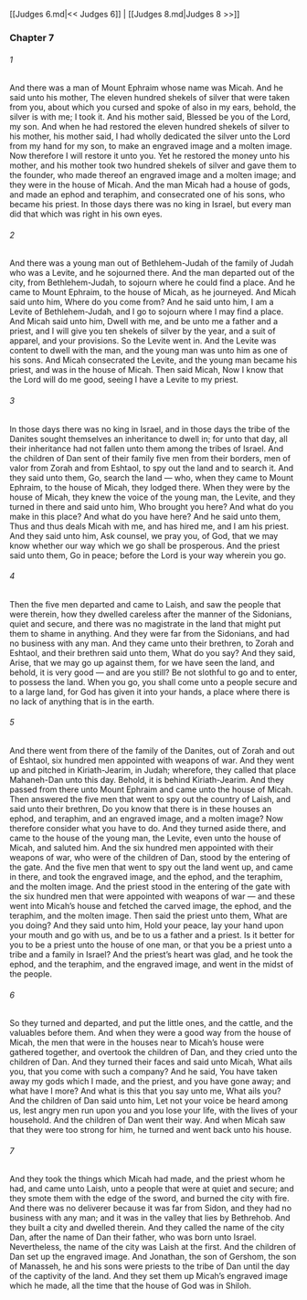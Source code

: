 [[Judges 6.md|<< Judges 6]]  |  [[Judges 8.md|Judges 8 >>]]

### Chapter 7
###### 1
And there was a man of Mount Ephraim whose name was Micah. And he said unto his mother, The eleven hundred shekels of silver that were taken from you, about which you cursed and spoke of also in my ears, behold, the silver is with me; I took it. And his mother said, Blessed be you of the Lord, my son. And when he had restored the eleven hundred shekels of silver to his mother, his mother said, I had wholly dedicated the silver unto the Lord from my hand for my son, to make an engraved image and a molten image. Now therefore I will restore it unto you. Yet he restored the money unto his mother, and his mother took two hundred shekels of silver and gave them to the founder, who made thereof an engraved image and a molten image; and they were in the house of Micah. And the man Micah had a house of gods, and made an ephod and teraphim, and consecrated one of his sons, who became his priest. In those days there was no king in Israel, but every man did that which was right in his own eyes.

###### 2
And there was a young man out of Bethlehem-Judah of the family of Judah who was a Levite, and he sojourned there. And the man departed out of the city, from Bethlehem-Judah, to sojourn where he could find a place. And he came to Mount Ephraim, to the house of Micah, as he journeyed. And Micah said unto him, Where do you come from? And he said unto him, I am a Levite of Bethlehem-Judah, and I go to sojourn where I may find a place. And Micah said unto him, Dwell with me, and be unto me a father and a priest, and I will give you ten shekels of silver by the year, and a suit of apparel, and your provisions. So the Levite went in. And the Levite was content to dwell with the man, and the young man was unto him as one of his sons. And Micah consecrated the Levite, and the young man became his priest, and was in the house of Micah. Then said Micah, Now I know that the Lord will do me good, seeing I have a Levite to my priest.

###### 3
In those days there was no king in Israel, and in those days the tribe of the Danites sought themselves an inheritance to dwell in; for unto that day, all their inheritance had not fallen unto them among the tribes of Israel. And the children of Dan sent of their family five men from their borders, men of valor from Zorah and from Eshtaol, to spy out the land and to search it. And they said unto them, Go, search the land — who, when they came to Mount Ephraim, to the house of Micah, they lodged there. When they were by the house of Micah, they knew the voice of the young man, the Levite, and they turned in there and said unto him, Who brought you here? And what do you make in this place? And what do you have here? And he said unto them, Thus and thus deals Micah with me, and has hired me, and I am his priest. And they said unto him, Ask counsel, we pray you, of God, that we may know whether our way which we go shall be prosperous. And the priest said unto them, Go in peace; before the Lord is your way wherein you go.

###### 4
Then the five men departed and came to Laish, and saw the people that were therein, how they dwelled careless after the manner of the Sidonians, quiet and secure, and there was no magistrate in the land that might put them to shame in anything. And they were far from the Sidonians, and had no business with any man. And they came unto their brethren, to Zorah and Eshtaol, and their brethren said unto them, What do you say? And they said, Arise, that we may go up against them, for we have seen the land, and behold, it is very good — and are you still? Be not slothful to go and to enter, to possess the land. When you go, you shall come unto a people secure and to a large land, for God has given it into your hands, a place where there is no lack of anything that is in the earth.

###### 5
And there went from there of the family of the Danites, out of Zorah and out of Eshtaol, six hundred men appointed with weapons of war. And they went up and pitched in Kiriath-Jearim, in Judah; wherefore, they called that place Mahaneh-Dan unto this day. Behold, it is behind Kiriath-Jearim. And they passed from there unto Mount Ephraim and came unto the house of Micah. Then answered the five men that went to spy out the country of Laish, and said unto their brethren, Do you know that there is in these houses an ephod, and teraphim, and an engraved image, and a molten image? Now therefore consider what you have to do. And they turned aside there, and came to the house of the young man, the Levite, even unto the house of Micah, and saluted him. And the six hundred men appointed with their weapons of war, who were of the children of Dan, stood by the entering of the gate. And the five men that went to spy out the land went up, and came in there, and took the engraved image, and the ephod, and the teraphim, and the molten image. And the priest stood in the entering of the gate with the six hundred men that were appointed with weapons of war — and these went into Micah’s house and fetched the carved image, the ephod, and the teraphim, and the molten image. Then said the priest unto them, What are you doing? And they said unto him, Hold your peace, lay your hand upon your mouth and go with us, and be to us a father and a priest. Is it better for you to be a priest unto the house of one man, or that you be a priest unto a tribe and a family in Israel? And the priest’s heart was glad, and he took the ephod, and the teraphim, and the engraved image, and went in the midst of the people.

###### 6
So they turned and departed, and put the little ones, and the cattle, and the valuables before them. And when they were a good way from the house of Micah, the men that were in the houses near to Micah’s house were gathered together, and overtook the children of Dan, and they cried unto the children of Dan. And they turned their faces and said unto Micah, What ails you, that you come with such a company? And he said, You have taken away my gods which I made, and the priest, and you have gone away; and what have I more? And what is this that you say unto me, What ails you? And the children of Dan said unto him, Let not your voice be heard among us, lest angry men run upon you and you lose your life, with the lives of your household. And the children of Dan went their way. And when Micah saw that they were too strong for him, he turned and went back unto his house.

###### 7
And they took the things which Micah had made, and the priest whom he had, and came unto Laish, unto a people that were at quiet and secure; and they smote them with the edge of the sword, and burned the city with fire. And there was no deliverer because it was far from Sidon, and they had no business with any man; and it was in the valley that lies by Bethrehob. And they built a city and dwelled therein. And they called the name of the city Dan, after the name of Dan their father, who was born unto Israel. Nevertheless, the name of the city was Laish at the first. And the children of Dan set up the engraved image. And Jonathan, the son of Gershom, the son of Manasseh, he and his sons were priests to the tribe of Dan until the day of the captivity of the land. And they set them up Micah’s engraved image which he made, all the time that the house of God was in Shiloh.